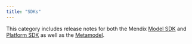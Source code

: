 ```yaml
---
title: "SDKs"
---
```


This category includes release notes for both the Mendix [Model SDK](model-sdk) and [Platform SDK](platform-sdk) as well as the [Metamodel](metamodel).
